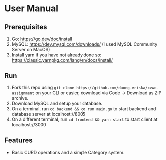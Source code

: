 # User Manual

## Prerequisites

1. Go: https://go.dev/doc/install 
2. MySQL: https://dev.mysql.com/downloads/ (I used MySQL Community Server on MacOS) 
3. Install yarn if you have not already done so: https://classic.yarnpkg.com/lang/en/docs/install/

## Run

1. Fork this repo using `git clone https://github.com/duong-vriska/cvwo-assignment` on your CLI or easier, download via Code → Download as ZIP archive. 
2. Download MySQL and setup your database.
3. On a terminal, run `cd backend && go run main.go` to start backend and database server at localhost://8005
4. On a different terminal, run `cd frontend && yarn start` to start client at localhost://3000

## Features

- Basic CURD operations and a simple Category system. 
